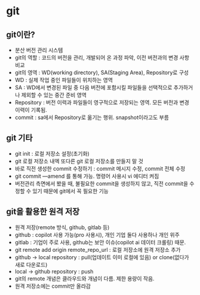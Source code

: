 # git
## git이란?
- 분산 버전 관리 시스템
- git의 역할 : 코드의 버전을 관리, 개발되어 온 과정 파악, 이전 버전과의 변경 사항 비교
- git의 영역 : WD(working directory), SA(Staging Area), Repository로 구성
- WD : 실제 작업 중인 파일들이 위치하는 영역
- SA : WD에서 변경된 파일 중 다음 버전에 포함시킬 파일들을 선택적으로 추가하거나 제외할 수 있는 중간 준비 영역
- Repository : 버전 이력과 파일들이 영구적으로 저장되는 영역. 모든 버전과 변경 이력이 기록됨.
- commit : sa에서 Repository로 옮기는 행위. snapshot이라고도 부름
## git 기타
- git init : 로컬 저장소 설정(초기화)
- git 로컬 저장소 내엑 또다른 git 로컬 저장소를 만들지 말 것
- 바로 직전 생성한 commit 수정하기 : commit 메시지 수정, commit 전체 수정
- git commit —amend 를 통해 가능. 명령어 사용시 vi 에디터 켜짐
- 버전관리 측면에서 봤을 때, 불필요한 commit을 생성하지 않고, 직전 commit을 수정할 수 있기 때문에 git에서 꼭 필요한 기능
## git을 활용한 원격 저장
- 원격 저장(remote 방식, github, gitlab 등)
- github : copilot 사용 가능(pro 사용시), 개인 기업 둘다 사용하나 개인 위주
- gitlab : 기업이 주로 사용, github는 보안 이슈(copilot ai 데이터 크롤링) 때문.
- git remote add origin remote_repo_url : 로컬 저장소에 원격 저장소 추가
- github -> local repository : pull(업데이트 이미 로컬에 있음) or clone(없다가 새로 다운로드)
- local -> github repository : push
- git의 remote 개념은 클라우드와 개념이 다름. 제한 용량이 작음.
- 원격 저장소에는 commit만 올라감

